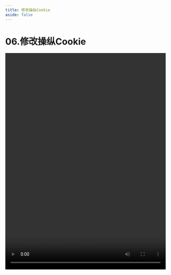 ```yaml
---
title: 修改操纵Cookie
aside: false
---
```


# 06.修改操纵Cookie

<video autoplay src="http://qn.chinavanes.com/nodejs/module-14/06.修改操纵Cookie.mp4" controls controlsList="nodownload" width="100%" height="680"/>

